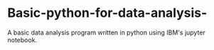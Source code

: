 # Basic-python-for-data-analysis-
A basic data analysis program written in python using IBM's jupyter notebook.
